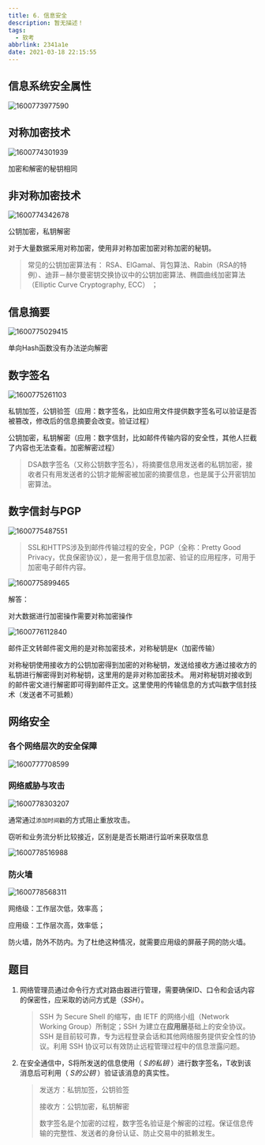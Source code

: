 ```yaml
---
title: 6. 信息安全
description: 暂无描述！
tags:
  - 软考
abbrlink: 2341a1e
date: 2021-03-18 22:15:55
---
```




## 信息系统安全属性

![1600773977590](http://blog.cdn.ionluo.cn/blog/1600773977590.png)

## 对称加密技术

![1600774301939](http://blog.cdn.ionluo.cn/blog/1600774301939.png)

加密和解密的秘钥相同



## 非对称加密技术

![1600774342678](http://blog.cdn.ionluo.cn/blog/1600774342678.png)

公钥加密，私钥解密



对于大量数据采用对称加密，使用非对称加密加密对称加密的秘钥。



> 常见的公钥加密算法有：  RSA、ElGamal、背包算法、Rabin（RSA的特例）、迪菲－赫尔曼密钥交换协议中的公钥加密算法、椭圆曲线加密算法（Elliptic Curve Cryptography, ECC） ；





## 信息摘要

![1600775029415](http://blog.cdn.ionluo.cn/blog/1600775029415.png)

单向Hash函数没有办法逆向解密





## 数字签名

![1600775261103](http://blog.cdn.ionluo.cn/blog/1600775261103.png)



私钥加签，公钥验签（应用：数字签名，比如应用文件提供数字签名可以验证是否被篡改，修改后的信息摘要会改变。验证过程）

公钥加密，私钥解密（应用：数字信封，比如邮件传输内容的安全性，其他人拦截了内容也无法查看。加密解密过程）



> DSA数字签名（又称公钥数字签名），将摘要信息用发送者的私钥加密，接收者只有用发送者的公钥才能解密被加密的摘要信息，也是属于公开密钥加密算法。

## 数字信封与PGP

![1600775487551](http://blog.cdn.ionluo.cn/blog/1600775487551.png)

> SSL和HTTPS涉及到邮件传输过程的安全，PGP（全称：Pretty Good Privacy，优良保密协议），是一套用于信息加密、验证的应用程序，可用于加密电子邮件内容。



![1600775899465](http://blog.cdn.ionluo.cn/blog/1600775899465.png)

解答：

对大数据进行加密操作需要对称加密操作



![1600776112840](http://blog.cdn.ionluo.cn/blog/1600776112840.png)

邮件正文转邮件密文用的是对称加密技术，对称秘钥是`K`（加密传输）

对称秘钥使用接收方的公钥加密得到加密的对称秘钥，发送给接收方通过接收方的私钥进行解密得到对称秘钥，这里用的是非对称加密技术。 用对称秘钥对接收到的邮件密文进行解密即可得到邮件正文。这里使用的传输信息的方式叫数字信封技术（发送者不可抵赖）



## 网络安全

### 各个网络层次的安全保障

![1600777708599](http://blog.cdn.ionluo.cn/blog/1600777708599.png)



### 网络威胁与攻击

![1600778303207](http://blog.cdn.ionluo.cn/blog/1600778303207.png)

通常通过`添加时间戳`的方式阻止重放攻击。

窃听和业务流分析比较接近，区别是是否长期进行监听来获取信息

![1600778516988](http://blog.cdn.ionluo.cn/blog/1600778516988.png)

### 防火墙

![1600778568311](http://blog.cdn.ionluo.cn/blog/1600778568311.png)

网络级：工作层次低，效率高；

应用级：工作层次高，效率低；

防火墙，防外不防内。为了杜绝这种情况，就需要应用级的屏蔽子网的防火墙。



## 题目

1. 网络管理员通过命令行方式对路由器进行管理，需要确保ID、口令和会话内容的保密性，应采取的访问方式是（*SSH*）。

   > SSH 为 Secure Shell 的缩写，由 IETF 的网络小组（Network Working Group）所制定；SSH 为建立在**应用层**基础上的安全协议。SSH 是目前较可靠，专为远程登录会话和其他网络服务提供安全性的协议。利用 SSH 协议可以有效防止远程管理过程中的信息泄露问题。

2. 在安全通信中，S将所发送的信息使用（ *S的私钥* ）进行数字签名，T收到该消息后可利用（ *S的公钥* ）验证该消息的真实性。

   > 发送方：私钥加签，公钥验签
   >
   > 接收方：公钥加密，私钥解密
   >
   > 数字签名是个加密的过程，数字签名验证是个解密的过程。保证信息传输的完整性、发送者的身份认证、防止交易中的抵赖发生。

